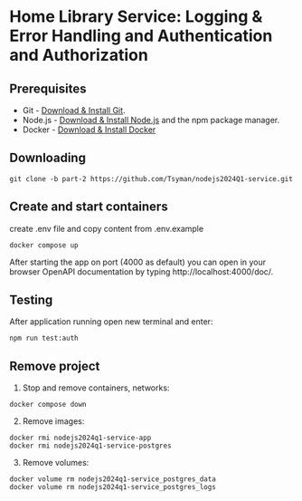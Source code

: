 # Home Library Service: Logging & Error Handling and Authentication and Authorization

## Prerequisites

- Git - [Download & Install Git](https://git-scm.com/downloads).
- Node.js - [Download & Install Node.js](https://nodejs.org/en/download/) and the npm package manager.
- Docker - [Download & Install Docker](https://docs.docker.com/engine/install/)

## Downloading

```
git clone -b part-2 https://github.com/Tsyman/nodejs2024Q1-service.git
```

## Create and start containers
create .env file and copy content from .env.example
```
docker compose up
```

After starting the app on port (4000 as default) you can open
in your browser OpenAPI documentation by typing http://localhost:4000/doc/.

## Testing

After application running open new terminal and enter:

```
npm run test:auth
```

## Remove project

1. Stop and remove containers, networks:

```
docker compose down
```

2. Remove images:

```
docker rmi nodejs2024q1-service-app
docker rmi nodejs2024q1-service-postgres
```

3. Remove volumes:

```
docker volume rm nodejs2024q1-service_postgres_data
docker volume rm nodejs2024q1-service_postgres_logs
```
